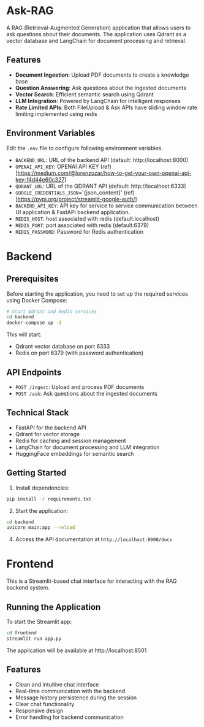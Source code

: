 # Ask-RAG

A RAG (Retrieval-Augmented Generation) application that allows users to ask questions about their documents. The application uses Qdrant as a vector database and LangChain for document processing and retrieval.

## Features

- **Document Ingestion**: Upload PDF documents to create a knowledge base
- **Question Answering**: Ask questions about the ingested documents
- **Vector Search**: Efficient semantic search using Qdrant
- **LLM Integration**: Powered by LangChain for intelligent responses
- **Rate Limited APIs**: Both FileUpload & Ask APIs have sliding window rate limiting implemented using redis

## Environment Variables
Edit the `.env` file to configure following environment variables. 
- `BACKEND_URL`: URL of the backend API (default: http://localhost:8000) 
- `OPENAI_API_KEY`: OPENAI API KEY (ref)[https://medium.com/@lorenzozar/how-to-get-your-own-openai-api-key-f4d44e60c327]
- `QDRANT_URL`: URL of the QDRANT API (default: http://localhost:6333)
- `GOOGLE_CREDENTIALS_JSON`='{json_content}' (ref)[https://pypi.org/project/streamlit-google-auth/]
- `BACKEND_API_KEY`: API key for service to service communication between UI application & FastAPI backend application.
- `REDIS_HOST`: host associated with redis (default:localhost)
- `REDIS_PORT`: port associated with redis (default:6379)
- `REDIS_PASSWORD`: Password for Redis authentication

# Backend
## Prerequisites

Before starting the application, you need to set up the required services using Docker Compose:

```bash
# Start Qdrant and Redis services
cd backend
docker-compose up -d
```

This will start:
- Qdrant vector database on port 6333
- Redis on port 6379 (with password authentication)

## API Endpoints

- `POST /ingest`: Upload and process PDF documents
- `POST /ask`: Ask questions about the ingested documents

## Technical Stack

- FastAPI for the backend API
- Qdrant for vector storage
- Redis for caching and session management
- LangChain for document processing and LLM integration
- HuggingFace embeddings for semantic search

## Getting Started

1. Install dependencies:
```bash
pip install -r requirements.txt
```

2. Start the application:
```bash
cd backend
uvicorn main:app --reload
```

4. Access the API documentation at `http://localhost:8000/docs`

# Frontend

This is a Streamlit-based chat interface for interacting with the RAG backend system.

## Running the Application

To start the Streamlit app:

```bash
cd frontend
streamlit run app.py
```

The application will be available at http://localhost:8501

## Features

- Clean and intuitive chat interface
- Real-time communication with the backend
- Message history persistence during the session
- Clear chat functionality
- Responsive design
- Error handling for backend communication

